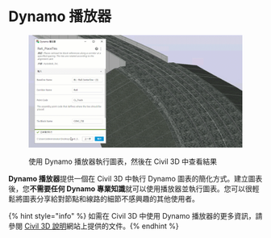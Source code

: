 # Dynamo 播放器

<figure><img src="../.gitbook/assets/Rail_PlaceTies_Player (1).gif" alt=""><figcaption><p>使用 Dynamo 播放器執行圖表，然後在 Civil 3D 中查看結果</p></figcaption></figure>

**Dynamo 播放器**提供一個在 Civil 3D 中執行 Dynamo 圖表的簡化方式。建立圖表後，您**不需要任何 Dynamo 專業知識**就可以使用播放器並執行圖表。您可以很輕鬆將圖表分享給對節點和線路的細節不感興趣的其他使用者。

{% hint style="info" %} 如需在 Civil 3D 中使用 Dynamo 播放器的更多資訊，請參閱 [Civil 3D 說明](https://help.autodesk.com/view/CIV3D/2025/CHT/?guid=dynamo\_player)網站上提供的文件。{% endhint %}
